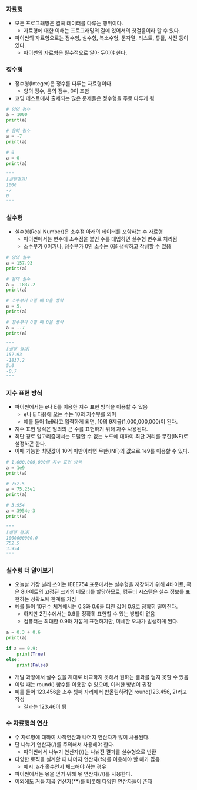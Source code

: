 ### 자료형

- 모든 프로그래밍은 결국 데이터를 다루는 행위이다.
  - 자료형에 대한 이해는 프로그래밍의 길에 있어서의 첫걸음이라 할 수 있다.
- 파이썬의 자료형으로는 정수형, 실수형, 복소수형, 문자열, 리스트, 튜플, 사전 등이 있다.
  - 파이썬의 자료형은 필수적으로 알아 두어야 한다.

### 정수형

- 정수형(Integer)은 정수를 다루는 자료형이다.
  - 양의 정수, 음의 정수, 0이 포함
- 코딩 테스트에서 출제되는 많은 문제들은 정수형을 주로 다루게 됨

```python
# 양의 정수
a = 1000
print(a)

# 음의 정수
a = -7
print(a)

# 0
a = 0
print(a)

"""
[실행결과]
1000
-7
0
"""
```

### 실수형

- 실수형(Real Number)은 소수점 아래의 데이터를 포함하는 수 자료형
  - 파이썬에서는 변수에 소수점을 붙인 수를 대입하면 실수형 변수로 처리됨
  - 소수부가 0이거나, 정수부가 0인 소수는 0을 생략하고 작성할 수 있음

```python
# 양의 실수
a = 157.93
print(a)

# 음의 실수
a = -1837.2
print(a)

# 소수부가 0일 때 0을 생략
a = 5.
print(a)

# 정수부가 0일 때 0을 생략
a = -.7
print(a)

"""
[실행 결과]
157.93
-1837.2
5.0
-0.7
"""
```

### 지수 표현 방식

- 파이썬에서는 e나 E를 이용한 지수 표현 방식을 이용할 수 있음
  - e나 E 다음에 오는 수는 10의 지수부를 의미
  - 예를 들어 1e9라고 입력하게 되면, 10의 9제곱(1,000,000,000)이 된다.
- 지수 표현 방식은 임의의 큰 수를 표현하기 위해 자주 사용된다.
- 최단 경로 알고리즘에서는 도달할 수 없는 노드에 대하여 최단 거리를 무한(INF)로 설정하곤 한다.
- 이때 가능한 최댓값이 10억 미만이라면 무한(INF)의 값으로 1e9를 이용할 수 있다.

```python
# 1,000,000,000의 지수 표현 방식
a = 1e9
print(a)

# 752.5
a = 75.25e1
print(a)

# 3.954
a = 3954e-3
print(a)

"""
[실행 결과]
1000000000.0
752.5
3.954
"""
```

### 실수형 더 알아보기

- 오늘날 가장 널리 쓰이는 IEEE754 표준에서는 실수형을 저장하기 위해 4바이트, 혹은 8바이트의 고정된 크기의 메모리를 할당하므로, 컴퓨터 시스템은 실수 정보를 표현하는 정확도에 한계를 가짐
- 예를 들어 10진수 체계에서는 0.3과 0.6을 더한 값이 0.9로 정확히 떨어진다.
  - 하지만 2진수에서는 0.9를 정확히 표현할 수 있는 방법이 없음
  - 컴퓨터는 최대한 0.9와 가깝게 표현하지만, 미세한 오차가 발생하게 된다.

```python
a = 0.3 + 0.6
print(a)

if a == 0.9:
    print(True)
else:
    print(False)
```

- 개발 과정에서 실수 값을 제대로 비교하지 못해서 원하는 결과를 얻지 못할 수 있음
- 이럴 때는 round() 함수를 이용할 수 있으며, 이러한 방법이 권장
- 예를 들어 123.456을 소수 셋째 자리에서 반올림하려면 round(123.456, 2)라고 작성
  - 결과는 123.46이 됨

### 수 자료형의 연산

- 수 자료형에 대하여 사칙연산과 나머지 연산자가 많이 사용된다.
- 단 나누기 연산자(/)를 주의해서 사용해야 한다.
  - 파이썬에서 나누기 연산자(/)는 나눠진 결과를 실수형으로 반환
- 다양한 로직을 설계할 때 나머지 연산자(%)를 이용해야 할 때가 많음
  - 예시: a가 홀수인지 체크해야 하는 경우
- 파이썬에서는 몫을 얻기 위해 몫 연산자(//)를 사용한다.
- 이외에도 거듭 제곱 연산자(\*\*)를 비롯해 다양한 연산자들이 존재
